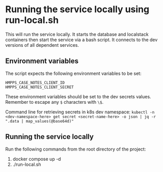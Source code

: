 # Running the service locally using run-local.sh
This will run the service locally. It starts the database and localstack containers then start the service via a bash script.
It connects to the dev versions of all dependent services.

## Environment variables

The script expects the following environment variables to be set:

```
HMPPS_CASE_NOTES_CLIENT_ID
HMPPS_CASE_NOTES_CLIENT_SECRET
```

These environment variables should be set to the dev secrets values. Remember to escape any `$` characters with `\$`.

Command line for retrieving secrets in k8s dev namespace:
```kubectl -n <dev-namespace-here> get secret <secret-name-here> -o json | jq -r ".data | map_values(@base64d)"```

## Running the service locally

Run the following commands from the root directory of the project:

1. docker compose up -d
2. ./run-local.sh
